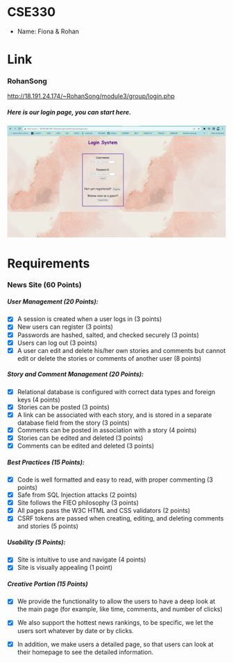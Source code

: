 # CSE330
- Name: Fiona & Rohan


# Link
### RohanSong
http://18.191.24.174/~RohanSong/module3/group/login.php


##### Here is our login page, you can start here.
![Image text](./static/login.png)

# Requirements

### News Site (60 Points)

##### User Management (20 Points):
- [x] A session is created when a user logs in (3 points)
- [x] New users can register (3 points)
- [x] Passwords are hashed, salted, and checked securely (3 points)
- [x] Users can log out (3 points)
- [x] A user can edit and delete his/her own stories and comments but cannot edit or delete the stories or comments of another user (8 points)

##### Story and Comment Management (20 Points):
- [x] Relational database is configured with correct data types and foreign keys (4 points)
- [x] Stories can be posted (3 points)
- [x] A link can be associated with each story, and is stored in a separate database field from the story (3 points)
- [x] Comments can be posted in association with a story (4 points)
- [x] Stories can be edited and deleted (3 points)
- [x] Comments can be edited and deleted (3 points)

##### Best Practices (15 Points):
- [x] Code is well formatted and easy to read, with proper commenting (3 points)
- [x] Safe from SQL Injection attacks (2 points)
- [x] Site follows the FIEO philosophy (3 points)
- [x] All pages pass the W3C HTML and CSS validators (2 points)
- [x] CSRF tokens are passed when creating, editing, and deleting comments and stories (5 points)

##### Usability (5 Points):
- [x] Site is intuitive to use and navigate (4 points)
- [x] Site is visually appealing (1 point)

##### Creative Portion (15 Points)
- [x] We provide the functionality to allow the users to have a deep look at the main page (for example, like time, comments, and number of clicks)
- [x] We also support the hottest news rankings, to be specific, we let the users sort whatever by date or by clicks.
- [x] In addition, we make users a detailed page, so that users can look at their homepage to see the detailed information.

